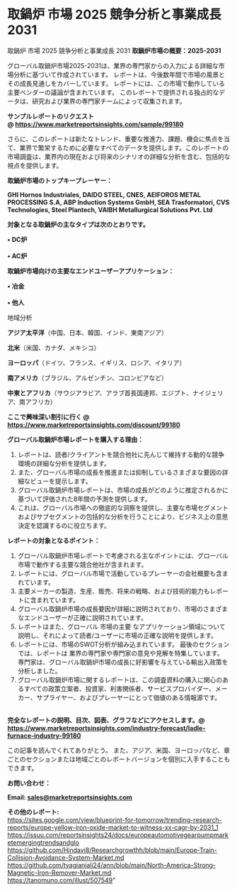# 取鍋炉 市場 2025 競争分析と事業成長 2031
 取鍋炉 市場 2025 競争分析と事業成長 2031
<strong><b>取鍋炉市場の概要：2025-2031</b></strong>

グローバル取鍋炉市場2025-2031は、業界の専門家からの入力による詳細な市場分析に基づいて作成されています。 レポートは、今後数年間で市場の風景とその成長見通しをカバーしています。 レポートには、この市場で動作している主要ベンダーの議論が含まれています。 このレポートで提供される独占的なデータは、研究および業界の専門家チームによって収集されます。

<strong>サンプルレポートのリクエスト @ <a href=https://www.marketreportsinsights.com/sample/99180>https://www.marketreportsinsights.com/sample/99180</a></strong>

さらに、このレポートは新たなトレンド、重要な推進力、課題、機会に焦点を当て、業界で繁栄するために必要なすべてのデータを提供します。このレポートの市場調査は、業界内の現在および将来のシナリオの詳細な分析を含む、包括的な視点を提供します。

<strong>取鍋炉市場のトップキープレーヤー：</strong>

<strong>GHI Hornos Industriales, DAIDO STEEL, CNES, AEIFOROS METAL PROCESSING S.A, ABP Induction Systems GmbH, SEA Trasformatori, CVS Technologies, Steel Plantech, VAIBH Metallurgical Solutions Pvt. Ltd</strong>

<strong><b>対象となる取鍋炉の主なタイプは次のとおりです。</b></strong>

<strong>• DC炉<br><br>• AC炉</strong>

<strong><b>取鍋炉市場向けの主要なエンドユーザーアプリケーション：</b></strong>

<strong>• 冶金<br><br>• 他人</strong>

 地域分析

<strong><b>アジア太平洋</b></strong>（中国、日本、韓国、インド、東南アジア）

<strong><b>北米</b></strong>（米国、カナダ、メキシコ）

<strong><b>ヨーロッパ</b></strong>（ドイツ、フランス、イギリス、ロシア、イタリア）

<strong><b>南アメリカ</b></strong>（ブラジル、アルゼンチン、コロンビアなど）

<strong><b>中東とアフリカ</b></strong>（サウジアラビア、アラブ首長国連邦、エジプト、ナイジェリア、南アフリカ）

<strong>ここで興味深い割引に行く @ <a href=https://www.marketreportsinsights.com/discount/99180>https://www.marketreportsinsights.com/discount/99180</a></strong>

<strong><b>グローバル取鍋炉市場レポートを購入する理由：</b></strong>
<ol>
  <li>レポートは、読者/クライアントを競合他社に先んじて維持する動的な競争環境の詳細な分析を提供します。</li>
  <li>また、グローバル市場の成長を推進または抑制しているさまざまな要因の詳細なビューを提示します。</li>
  <li>グローバル取鍋炉市場レポートは、市場の成長がどのように推定されるかに基づいて評価された8年間の予測を提供します。</li>
  <li>これは、グローバル市場への徹底的な洞察を提供し、主要な市場セグメントおよびサブセグメントの包括的な分析を行うことにより、ビジネス上の意思決定を認識するのに役立ちます。</li>
</ol>
<strong><b>レポートの対象となるポイント：</b></strong>
<ol>
  <li>グローバル取鍋炉市場レポートで考慮される主なポイントには、グローバル市場で動作する主要な競合他社が含まれます。</li>
  <li>レポートには、グローバル市場で活動しているプレーヤーの会社概要も含まれています。</li>
  <li>主要メーカーの製造、生産、販売、将来の戦略、および技術的能力もレポートに含まれています。</li>
  <li>グローバル取鍋炉市場の成長要因が詳細に説明されており、市場のさまざまなエンドユーザーが正確に説明されています。</li>
  <li>レポートはまた、グローバル 市場の主要 なアプリケーション領域について説明し、それによって読者/ユーザーに市場の正確な説明を提供します。</li>
  <li>レポートには、市場のSWOT分析が組み込まれています。 最後のセクションでは、レポートは 業界の専門家や専門家の意見や見解を特集しています。 専門家は、グローバル取鍋炉市場の成長に好影響を与えている輸出入政策を分析しました。</li>
  <li>グローバル取鍋炉市場に関するレポートは、この調査資料の購入に関心のあるすべての政策立案者、投資家、利害関係者、サービスプロバイダー、メーカー、サプライヤー、およびプレーヤーにとって価値のある情報源です。</li>
</ol><br>
<strong>完全なレポートの説明、目次、図表、グラフなどにアクセスします。@ <a href=https://www.marketreportsinsights.com/industry-forecast/ladle-furnace-industry-99180>https://www.marketreportsinsights.com/industry-forecast/ladle-furnace-industry-99180</a></strong>

この記事を読んでくれてありがとう。 また、アジア、米国、ヨーロッパなど、章ごとのセクションまたは地域ごとのレポートバージョンを個別に入手することもできます。

<strong><b>お問い合わせ：</b></strong>

<strong>Email: </strong><a href=mailto:sales@marketreportsinsights.com><strong>sales@marketreportsinsights.com</strong></a>

<strong>その他のレポート:</strong>
<br>
<a href=https://sites.google.com/view/blueprint-for-tomorrow/trending-research-reports/europe-yellow-iron-oxide-market-to-witness-xx-cagr-by-2031_1>https://sites.google.com/view/blueprint-for-tomorrow/trending-research-reports/europe-yellow-iron-oxide-market-to-witness-xx-cagr-by-2031_1</a>
<br>
<a href=https://issuu.com/reportsinsights24/docs/europeautomotivegearpumpmarketemergingtrendsandglo>https://issuu.com/reportsinsights24/docs/europeautomotivegearpumpmarketemergingtrendsandglo</a>
<br>
<a href=https://github.com/Hindavi8/Researchgrowthh/blob/main/Europe-Train-Collision-Avoidance-System-Market.md>https://github.com/Hindavi8/Researchgrowthh/blob/main/Europe-Train-Collision-Avoidance-System-Market.md</a>
<br>
<a href=https://github.com/tyagianjali24/ann/blob/main/North-America-Strong-Magnetic-Iron-Remover-Market.md>https://github.com/tyagianjali24/ann/blob/main/North-America-Strong-Magnetic-Iron-Remover-Market.md</a>
<br>
<a href=https://tanomuno.com/illust/507549>https://tanomuno.com/illust/507549</a>"
